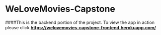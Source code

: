 # WeLoveMovies-Capstone

####This is the backend portion of the project. To view the app in action please click **https://welovemovies-capstone-frontend.herokuapp.com/**

